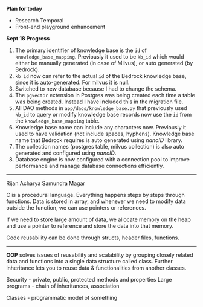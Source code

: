 **Plan for today**
- Research Temporal
- Front-end playground enhancement


**Sept 18 Progress**
1. The primary identifier of knowledge base is the `id` of `knowledge_base_mapping`. Previously it used to be `kb_id` which would either be manually generated (in case of Milvus), or auto generated (by Bedrock).
2. `kb_id` now can refer to the actual `id` of the Bedrock knowledge base, since it is auto-generated. For milvus it is null. 
3. Switched to new database because I had to change the schema.
4. The `pgvector` extension in Postgres was being created each time a table was being created. Instead I have included this in the migration file.
5. All DAO methods in `app/daos/knowledge_base.py` that previously used `kb_id` to query or modify knowledge base records now use the `id` from the `knowledge_base_mapping` table.
6. Knowledge base name can include any characters now. Previously it used to have validation (not include spaces, hyphens). Knowledge base name that Bedrock requires is auto generated using *nanoID* library. 
7. The collection names (postgres table, milvus collection) is also auto generated and configured using *nanoID*.  
8. Database engine is now configured with a connection pool to improve performance and manage database connections efficiently. 


---


Rijan Acharya
Samundra Magar


C is a procedural language. Everything happens steps by steps through functions. Data is stored in array, and whenever we need to modify data outside the function, we can use pointers or references.

If we need to store large amount of data, we allocate memory on the heap and use a pointer to reference and store the data into that memory.

Code reusability can be done through structs, header files, functions.


---


**OOP** solves issues of reusability and scalability by grouping closely related data and functions into a single data structure called class. Further inheritance lets you to reuse data & functionalities from another classes. 

Security - private, public, protected methods and properties
Large programs - chain of inheritances, association

Classes - programmatic model of something 


